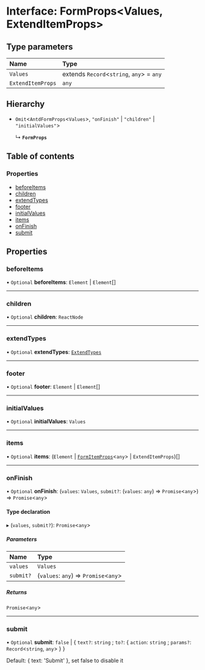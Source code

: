 # Interface: FormProps<Values, ExtendItemProps\>

## Type parameters

| Name | Type |
| :------ | :------ |
| `Values` | extends `Record`<`string`, `any`\> = `any` |
| `ExtendItemProps` | `any` |

## Hierarchy

- `Omit`<`AntdFormProps`<`Values`\>, ``"onFinish"`` \| ``"children"`` \| ``"initialValues"``\>

  ↳ **`FormProps`**

## Table of contents

### Properties

- [beforeItems](FormProps.md#beforeitems)
- [children](FormProps.md#children)
- [extendTypes](FormProps.md#extendtypes)
- [footer](FormProps.md#footer)
- [initialValues](FormProps.md#initialvalues)
- [items](FormProps.md#items)
- [onFinish](FormProps.md#onfinish)
- [submit](FormProps.md#submit)

## Properties

### beforeItems

• `Optional` **beforeItems**: `Element` \| `Element`[]

___

### children

• `Optional` **children**: `ReactNode`

___

### extendTypes

• `Optional` **extendTypes**: [`ExtendTypes`](../modules.md#extendtypes)

___

### footer

• `Optional` **footer**: `Element` \| `Element`[]

___

### initialValues

• `Optional` **initialValues**: `Values`

___

### items

• `Optional` **items**: (`Element` \| [`FormItemProps`](FormItemProps.md)<`any`\> \| `ExtendItemProps`)[]

___

### onFinish

• `Optional` **onFinish**: (`values`: `Values`, `submit?`: (`values`: `any`) => `Promise`<`any`\>) => `Promise`<`any`\>

#### Type declaration

▸ (`values`, `submit?`): `Promise`<`any`\>

##### Parameters

| Name | Type |
| :------ | :------ |
| `values` | `Values` |
| `submit?` | (`values`: `any`) => `Promise`<`any`\> |

##### Returns

`Promise`<`any`\>

___

### submit

• `Optional` **submit**: ``false`` \| { `text?`: `string` ; `to?`: { `action`: `string` ; `params?`: `Record`<`string`, `any`\>  }  }

Default: { text: 'Submit' }, set false to disable it

